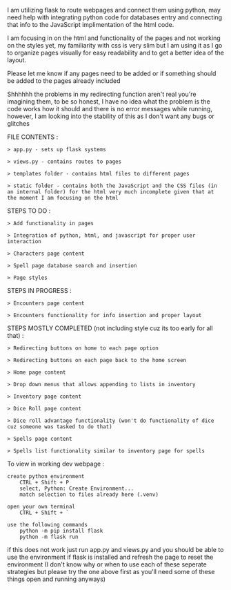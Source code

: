 
I am utilizing flask to route webpages and connect them using python, may need help with integrating python code for databases entry and connecting that info to the JavaScript implimentation of the html code. 

I am focusing in on the html and functionality of the pages and not working on the styles yet, my familiarity with css is very slim but I am using it as I go to organize pages visually for easy readability and to get a better idea of the layout.

Please let me know if any pages need to be added or if something should be added to the pages already included


Shhhhhh the problems in my redirecting function aren't real you're imagining them, to be so honest, I have no idea what the problem is the code works how it should and there is no error messages while running, however, I am looking into the stability of this as I don't want any bugs or glitches


FILE CONTENTS :

    > app.py - sets up flask systems

    > views.py - contains routes to pages

    > templates folder - contains html files to different pages

    > static folder - contains both the JavaScript and the CSS files (in an internal folder) for the html very much incomplete given that at the moment I am focusing on the html



STEPS TO DO :

    > Add functionality in pages

    > Integration of python, html, and javascript for proper user interaction

    > Characters page content

    > Spell page database search and insertion

    > Page styles

STEPS IN PROGRESS :

    > Encounters page content

    > Encounters functionality for info insertion and proper layout

STEPS MOSTLY COMPLETED (not including style cuz its too early for all that) :

    > Redirecting buttons on home to each page option

    > Redirecting buttons on each page back to the home screen

    > Home page content

    > Drop down menus that allows appending to lists in inventory

    > Inventory page content

    > Dice Roll page content

    > Dice roll advantage functionality (won't do functionality of dice cuz someone was tasked to do that)

    > Spells page content

    > Spells list functionality similar to inventory page for spells




To view in working dev webpage : 

    create python environment
        CTRL + Shift + P
        select, Python: Create Environment...
        match selection to files already here (.venv) 

    open your own terminal
        CTRL + Shift + `

    use the following commands
        python -m pip install flask
        python -m flask run

if this does not work just run app.py and views.py and you should be able to use the environment if flask is installed and refresh the page to reset the environment (I don't know why or when to use each of these seperate strategies but please try the one above first as you'll need some of these things open and running anyways)